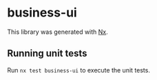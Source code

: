 # business-ui

This library was generated with [Nx](https://nx.dev).

## Running unit tests

Run `nx test business-ui` to execute the unit tests.
